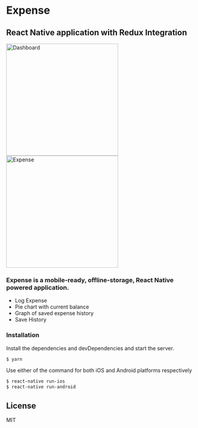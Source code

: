 # Expense
## React Native application with Redux Integration

<img alt="Dashboard" src="https://mir-cdn.behance.net/v1/rendition/project_modules/max_1200/c27cb192809907.5e5509db57f61.png" width="300"> 

<img alt="Expense" src="https://mir-cdn.behance.net/v1/rendition/project_modules/max_1200/bef09a92809907.5e5509db56e09.png" width="300">


### Expense is a mobile-ready, offline-storage, React Native powered application.

  - Log Expense
  - Pie chart with current balance
  - Graph of saved expense history
  - Save History

### Installation

Install the dependencies and devDependencies and start the server.

```sh
$ yarn
```

Use either of the command for both iOS and Android platforms respectively

```sh
$ react-native run-ios
$ react-native run-android
```


License
----

MIT

